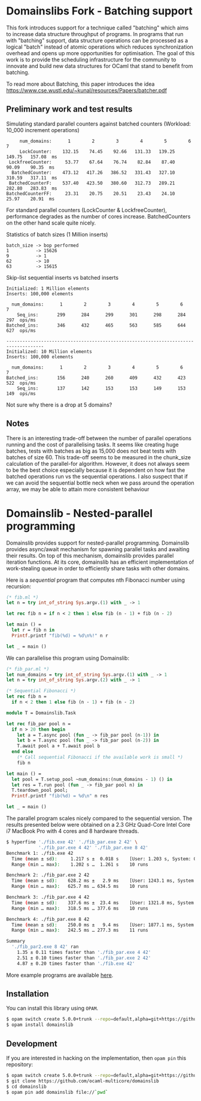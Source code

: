 # Domainslibs Fork - Batching support

This fork introduces support for a technique called "batching" which aims to increase data structure throughput of programs. In programs that run with "batching" support, data structure operations can be processed as a logical "batch" instead of atomic operations which reduces synchronization overhead and opens up more opportunities for optimisation. The goal of this work is to provide the scheduling infrastructure for the community to innovate and build new data structures for OCaml that stand to benefit from batching.

To read more about Batching, this paper introduces the idea https://www.cse.wustl.edu/~kunal/resources/Papers/batcher.pdf

## Preliminary work and test results
Simulating standard parallel counters against batched counters (Workload: 10_000 increment operations)
```
     num_domains:      1        2        3        4        5        6        7   
     LockCounter:    132.15    74.45    92.66   131.33   139.25   149.75   157.08  ms
 LockfreeCounter:     53.77    67.64    76.74    82.84    87.40    90.09    90.35  ms
  BatchedCounter:    473.12   417.26   386.52   331.43   327.10   310.59   317.11  ms
 BatchedCounterF:    537.40   423.50   380.60   312.73   289.21   282.80   283.83  ms
BatchedCounterFF:     23.31    20.75    20.51    23.43    24.10    25.97    20.91  ms
```
For standard parallel counters (LockCounter & LockfreeCounter), performance degrades as the number of cores increase. BatchedCounters on the other hand scale quite nicely.

Statistics of batch sizes (1 Million inserts)
```
batch_size -> bop performed
1          -> 15626
9          -> 1
62         -> 10
63         -> 15615
```

Skip-list sequential inserts vs batched inserts
```
Initialized: 1 Million elements
Inserts: 100,000 elements

  num_domains:      1        2        3        4        5        6        7   
    Seq_ins:       299      284      299      301      298      284      297  ops/ms
Batched_ins:       346      432      465      563      585      644      627  ops/ms

------------------------------------------------------------------------------------
Initialized: 10 Million elements
Inserts: 100,000 elements

  num_domains:      1        2        3        4        5        6        7   
Batched_ins:       156      240      260      409      432      423      522  ops/ms
    Seq_ins:       137      142      153      153      149      153      149  ops/ms

```
Not sure why there is a drop at 5 domains?

## Notes
There is an interesting trade-off between the number of parallel operations running and the cost of parallelising tasks. It seems like creating huge batches, tests with batches as big as 15,000 does not beat tests with batches of size 60. This trade-off seems to be measured in the chunk_size calculation of the parallel-for algorithm. However, it does not always seem to be the best choice especially because it is dependent on how fast the batched operations run vs the sequential operations. I also suspect that if we can avoid the sequential bottle neck when we pass around the operation array, we may be able to attain more consistent behaviour


# Domainslib - Nested-parallel programming

Domainslib provides support for nested-parallel programming. Domainslib provides async/await mechanism for spawning parallel tasks and awaiting their results. On top of this mechanism, domainslib provides parallel iteration functions. At its core, domainslib has an efficient implementation of work-stealing queue in order to efficiently share tasks with other domains.

Here is a _sequential_ program that computes nth Fibonacci number using recursion:

```ocaml
(* fib.ml *)
let n = try int_of_string Sys.argv.(1) with _ -> 1

let rec fib n = if n < 2 then 1 else fib (n - 1) + fib (n - 2)

let main () =
  let r = fib n in
  Printf.printf "fib(%d) = %d\n%!" n r

let _ = main ()
```

We can parallelise this program using Domainslib:

```ocaml
(* fib_par.ml *)
let num_domains = try int_of_string Sys.argv.(1) with _ -> 1
let n = try int_of_string Sys.argv.(2) with _ -> 1

(* Sequential Fibonacci *)
let rec fib n = 
  if n < 2 then 1 else fib (n - 1) + fib (n - 2)

module T = Domainslib.Task

let rec fib_par pool n =
  if n > 20 then begin
    let a = T.async pool (fun _ -> fib_par pool (n-1)) in
    let b = T.async pool (fun _ -> fib_par pool (n-2)) in
    T.await pool a + T.await pool b
  end else 
    (* Call sequential Fibonacci if the available work is small *)
    fib n

let main () =
  let pool = T.setup_pool ~num_domains:(num_domains - 1) () in
  let res = T.run pool (fun _ -> fib_par pool n) in
  T.teardown_pool pool;
  Printf.printf "fib(%d) = %d\n" n res

let _ = main ()
```

The parallel program scales nicely compared to the sequential version. The results presented below were obtained on a 2.3 GHz Quad-Core Intel Core i7 MacBook Pro with 4 cores and 8 hardware threads.

```bash
$ hyperfine './fib.exe 42' './fib_par.exe 2 42' \
            './fib_par.exe 4 42' './fib_par.exe 8 42'
Benchmark 1: ./fib.exe 42
  Time (mean ± sd):     1.217 s ±  0.018 s    [User: 1.203 s, System: 0.004 s]
  Range (min … max):    1.202 s …  1.261 s    10 runs

Benchmark 2: ./fib_par.exe 2 42
  Time (mean ± sd):    628.2 ms ±   2.9 ms    [User: 1243.1 ms, System: 4.9 ms]
  Range (min … max):   625.7 ms … 634.5 ms    10 runs

Benchmark 3: ./fib_par.exe 4 42
  Time (mean ± sd):    337.6 ms ±  23.4 ms    [User: 1321.8 ms, System: 8.4 ms]
  Range (min … max):   318.5 ms … 377.6 ms    10 runs

Benchmark 4: ./fib_par.exe 8 42
  Time (mean ± sd):    250.0 ms ±   9.4 ms    [User: 1877.1 ms, System: 12.6 ms]
  Range (min … max):   242.5 ms … 277.3 ms    11 runs

Summary
  './fib_par2.exe 8 42' ran
    1.35 ± 0.11 times faster than './fib_par.exe 4 42'
    2.51 ± 0.10 times faster than './fib_par.exe 2 42'
    4.87 ± 0.20 times faster than './fib.exe 42'
```

More example programs are available [here](https://github.com/ocaml-multicore/domainslib/tree/master/test).

## Installation

You can install this library using `OPAM`. 

```bash
$ opam switch create 5.0.0+trunk --repo=default,alpha=git+https://github.com/kit-ty-kate/opam-alpha-repository.git
$ opam install domainslib
```

## Development

If you are interested in hacking on the implementation, then `opam pin` this repository:

```bash
$ opam switch create 5.0.0+trunk --repo=default,alpha=git+https://github.com/kit-ty-kate/opam-alpha-repository.git
$ git clone https://github.com/ocaml-multicore/domainslib
$ cd domainslib
$ opam pin add domainslib file://`pwd`
```
